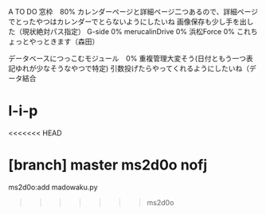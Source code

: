 A
TO DO
窓枠　80%
    カレンダーページと詳細ページ二つあるので、詳細ページでとったやつはカレンダーでとらないようにしたいね
    画像保存も少し手を出した（現状絶対パス指定）
G-side 0%
merucalinDrive 0%
浜松Force 0%
    これちょっとやっときます（森田）

データベースにつっこむモジュール　0%
    重複管理大変そう(日付ともう一つ表記ゆれが少なそうなやつで特定)
    引数投げたらやってくれるようにしたいね（データ結合

# l-i-p
<<<<<<< HEAD

[branch]
master
ms2d0o
nofj
=======
ms2d0o:add madowaku.py
>>>>>>> ms2d0o
